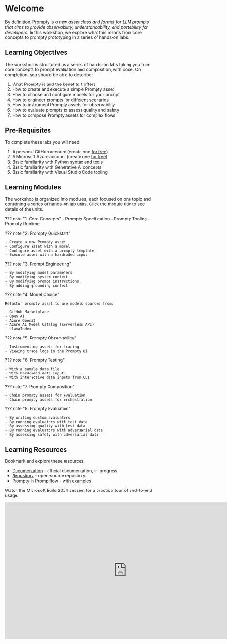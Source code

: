 # Welcome

By [definition](https://prompty.ai), Prompty is _a new asset class and format for LLM prompts that aims to provide observability, understandability, and portability for developers._ In this workshop, we explore what this means from core concepts to prompty prototyping in a series of hands-on labs.

## Learning Objectives

The workshop is structured as a series of hands-on labs taking you from core concepts to prompt evaluation and composition, with code. On completion, you should be able to describe:

1. What Prompty is and the benefits it offers
2. How to create and execute a simple Prompty asset
4. How to choose and configure models for your prompt
3. How to engineer prompts for different scenarios
5. How to instrument Prompty assets for observability
6. How to evaluate prompts to assess quality and safety
7. How to compose Prompty assets for complex flows

## Pre-Requisites

To complete these labs you will need:

1. A personal GitHub account (create one [for free](https://github.com/signup))
1. A Microsoft Azure account (create one [for free](https://azure.microsoft.com/free/))
1. Basic familiarity with Python syntax and tools
1. Basic familiarity with Generative AI concepts
1. Basic familiarity with Visual Studio Code tooling


## Learning Modules

The workshop is organized into modules, each focused on one topic and containing a series of hands-on lab units. Click the module title to see details of the units.

??? note "1. Core Concepts"
    - Prompty Specification
    - Prompty Tooling
    - Prompty Runtime

??? note "2. Prompty Quickstart"

    - Create a new Prompty asset
    - Configure asset with a model
    - Configure asset with a prompty template
    - Execute asset with a hardcoded input

??? note "3. Prompt Engineering"

    - By modifying model parameters
    - By modifying system context
    - By modifying prompt instructions
    - By adding grounding context

??? note "4. Model Choice"

    Refactor prompty asset to use models sourced from:

    - GitHub Marketplace
    - Open AI 
    - Azure OpenAI 
    - Azure AI Model Catalog (serverless API)
    - LlamaIndex 

??? note "5. Prompty Observability"

    - Instrumenting assets for tracing
    - Viewing trace logs in the Prompty UI

??? note "6. Prompty Testing"

    - With a sample data file
    - With hardcoded data inputs
    - With interactive data inputs from CLI

??? note "7. Prompty Composition"

    - Chain prompty assets for evaluation
    - Chain prompty assets for orchestration

??? note "8. Prompty Evaluation"

    - By writing custom evaluators
    - By running evaluators with test data
    - By assessing quality with test data
    - By running evaluators with adversarial data
    - By assessing safety with adversarial data

## Learning Resources

Bookmark and explore these resources:

- [Documentation](https://prompty.ai/) - official documentation, in-progress.
- [Repository](https://github.com/microsoft/prompty) - open-source repository.
- [Prompty in Promptflow](https://microsoft.github.io/promptflow/tutorials/prompty-quickstart.html#) - with [examples](https://github.com/microsoft/promptflow/tree/main/examples/prompty)


Watch the Microsoft Build 2024 session for a practical tour of end-to-end usage.

<iframe width="800" height="450" src="https://www.youtube.com/embed/HALMFU7o9Gc" title="Practical End-to-End AI Development using Prompty and AI Studio | BRK114" frameborder="0" allowfullscreen></iframe>



